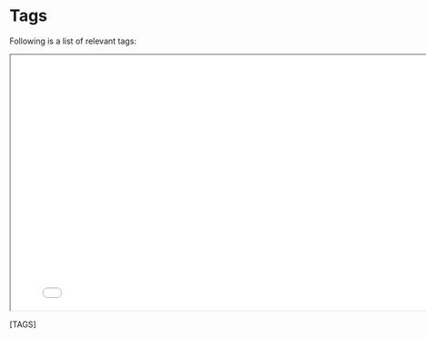 # Tags

Following is a list of relevant tags:


<iframe src = ../test_map width="800" height="450"> </iframe>

[TAGS]